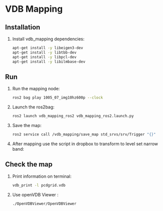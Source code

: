 # VDB Mapping

## Installation 
1. Install vdb_mapping dependencies:
   ```sh
   apt-get install -y libeigen3-dev
   apt-get install -y libtbb-dev
   apt-get install -y libpcl-dev
   apt-get install -y libilmbase-dev
   ```


## Run
1. Run the mapping node:
   ```sh
   ros2 bag play 1005_07_img10hz600p --clock
   ```
2. Launch the ros2bag:
   ```sh
   ros2 launch vdb_mapping_ros2 vdb_mapping_ros2.launch.py
   ```
3. Save the map:
   ```sh
   ros2 service call /vdb_mapping/save_map std_srvs/srv/Trigger "{}" 
   ```
4. After mapping use the script in dropbox to transform to level set narrow band:


## Check the map
1. Print information on terminal:
   ```sh
   vdb_print -l pcdgrid.vdb
   ```
2. Use openVDB Viewer :
   ```sh
   ./OpenVDBViewer/OpenVDBViewer
   ```